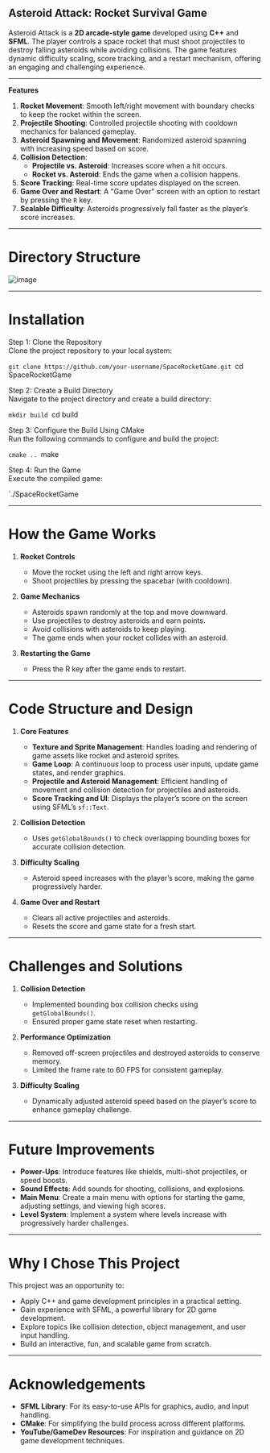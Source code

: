 ## **Asteroid Attack: Rocket Survival Game**

Asteroid Attack is a **2D arcade-style game** developed using **C++** and **SFML**. The player controls a space rocket that must shoot projectiles to destroy falling asteroids while avoiding collisions. The game features dynamic difficulty scaling, score tracking, and a restart mechanism, offering an engaging and challenging experience.

---

**Features**

1. **Rocket Movement**: Smooth left/right movement with boundary checks to keep the rocket within the screen.  
2. **Projectile Shooting**: Controlled projectile shooting with cooldown mechanics for balanced gameplay.  
3. **Asteroid Spawning and Movement**: Randomized asteroid spawning with increasing speed based on score.  
4. **Collision Detection**:  
   - **Projectile vs. Asteroid**: Increases score when a hit occurs.  
   - **Rocket vs. Asteroid**: Ends the game when a collision happens.  
5. **Score Tracking**: Real-time score updates displayed on the screen.  
6. **Game Over and Restart**: A "Game Over" screen with an option to restart by pressing the `R` key.  
7. **Scalable Difficulty**: Asteroids progressively fall faster as the player’s score increases.  

---

 # **Directory Structure**

![image](https://github.com/user-attachments/assets/927b73f0-5dad-4ba2-b328-be0f98a82003)

---

# **Installation**

Step 1: Clone the Repository  
Clone the project repository to your local system:  

`git clone https://github.com/your-username/SpaceRocketGame.git
`cd SpaceRocketGame


Step 2: Create a Build Directory  
Navigate to the project directory and create a build directory:  

`mkdir build
`cd build

Step 3: Configure the Build Using CMake  
Run the following commands to configure and build the project:

`cmake ..
`make


Step 4: Run the Game  
Execute the compiled game:

`./SpaceRocketGame


---

# **How the Game Works**

1. **Rocket Controls**  
   - Move the rocket using the left and right arrow keys.  
   - Shoot projectiles by pressing the spacebar (with cooldown).

2. **Game Mechanics**  
   - Asteroids spawn randomly at the top and move downward.  
   - Use projectiles to destroy asteroids and earn points.  
   - Avoid collisions with asteroids to keep playing.  
   - The game ends when your rocket collides with an asteroid.

3. **Restarting the Game**  
   - Press the R key after the game ends to restart.

---

# **Code Structure and Design**

1. **Core Features**  
   - **Texture and Sprite Management**: Handles loading and rendering of game assets like rocket and asteroid sprites.  
   - **Game Loop**: A continuous loop to process user inputs, update game states, and render graphics.  
   - **Projectile and Asteroid Management**: Efficient handling of movement and collision detection for projectiles and asteroids.  
   - **Score Tracking and UI**: Displays the player’s score on the screen using SFML’s `sf::Text`.

2. **Collision Detection**  
   - Uses `getGlobalBounds()` to check overlapping bounding boxes for accurate collision detection.

3. **Difficulty Scaling**  
   - Asteroid speed increases with the player’s score, making the game progressively harder.

4. **Game Over and Restart**  
   - Clears all active projectiles and asteroids.  
   - Resets the score and game state for a fresh start.

---

# **Challenges and Solutions**

1. **Collision Detection**  
   - Implemented bounding box collision checks using `getGlobalBounds()`.  
   - Ensured proper game state reset when restarting.

2. **Performance Optimization**  
   - Removed off-screen projectiles and destroyed asteroids to conserve memory.  
   - Limited the frame rate to 60 FPS for consistent gameplay.

3. **Difficulty Scaling**  
   - Dynamically adjusted asteroid speed based on the player’s score to enhance gameplay challenge.

---

# **Future Improvements**

- **Power-Ups**: Introduce features like shields, multi-shot projectiles, or speed boosts.  
- **Sound Effects**: Add sounds for shooting, collisions, and explosions.  
- **Main Menu**: Create a main menu with options for starting the game, adjusting settings, and viewing high scores.  
- **Level System**: Implement a system where levels increase with progressively harder challenges.

---

# **Why I Chose This Project**

This project was an opportunity to:  
- Apply C++ and game development principles in a practical setting.  
- Gain experience with SFML, a powerful library for 2D game development.  
- Explore topics like collision detection, object management, and user input handling.  
- Build an interactive, fun, and scalable game from scratch.

---

# **Acknowledgements**

- **SFML Library**: For its easy-to-use APIs for graphics, audio, and input handling.  
- **CMake**: For simplifying the build process across different platforms.  
- **YouTube/GameDev Resources**: For inspiration and guidance on 2D game development techniques.
